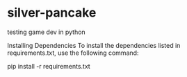 # silver-pancake
testing game dev in python


Installing Dependencies
To install the dependencies listed in requirements.txt, use the following command:

pip install -r requirements.txt